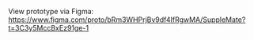 View prototype via Figma: https://www.figma.com/proto/bRm3WHPrjBv9df4IfRgwMA/SuppleMate?t=3C3y5MccBxEz91ge-1
